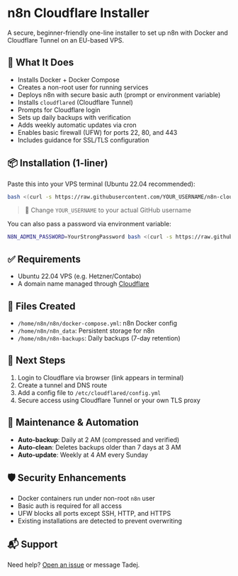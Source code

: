 # n8n Cloudflare Installer

A secure, beginner-friendly one-line installer to set up n8n with Docker and Cloudflare Tunnel on an EU-based VPS.

## 🚀 What It Does
- Installs Docker + Docker Compose
- Creates a non-root user for running services
- Deploys n8n with secure basic auth (prompt or environment variable)
- Installs `cloudflared` (Cloudflare Tunnel)
- Prompts for Cloudflare login
- Sets up daily backups with verification
- Adds weekly automatic updates via cron
- Enables basic firewall (UFW) for ports 22, 80, and 443
- Includes guidance for SSL/TLS configuration

## 📦 Installation (1-liner)
Paste this into your VPS terminal (Ubuntu 22.04 recommended):

```bash
bash <(curl -s https://raw.githubusercontent.com/YOUR_USERNAME/n8n-cloudflare-installer/main/install.sh)
```

> 🔐 Change `YOUR_USERNAME` to your actual GitHub username

You can also pass a password via environment variable:
```bash
N8N_ADMIN_PASSWORD=YourStrongPassword bash <(curl -s https://raw.githubusercontent.com/YOUR_USERNAME/n8n-cloudflare-installer/main/install.sh)
```

## ✅ Requirements
- Ubuntu 22.04 VPS (e.g. Hetzner/Contabo)
- A domain name managed through [Cloudflare](https://dash.cloudflare.com/)

## 📁 Files Created
- `/home/n8n/n8n/docker-compose.yml`: n8n Docker config
- `/home/n8n/n8n_data`: Persistent storage for n8n
- `/home/n8n/n8n-backups`: Daily backups (7-day retention)

## 🔧 Next Steps
1. Login to Cloudflare via browser (link appears in terminal)
2. Create a tunnel and DNS route
3. Add a config file to `/etc/cloudflared/config.yml`
4. Secure access using Cloudflare Tunnel or your own TLS proxy

## 🔄 Maintenance & Automation
- **Auto-backup**: Daily at 2 AM (compressed and verified)
- **Auto-clean**: Deletes backups older than 7 days at 3 AM
- **Auto-update**: Weekly at 4 AM every Sunday

## 🛡️ Security Enhancements
- Docker containers run under non-root `n8n` user
- Basic auth is required for all access
- UFW blocks all ports except SSH, HTTP, and HTTPS
- Existing installations are detected to prevent overwriting

## 📬 Support
Need help? [Open an issue](https://github.com/YOUR_USERNAME/n8n-cloudflare-installer/issues) or message Tadej.
